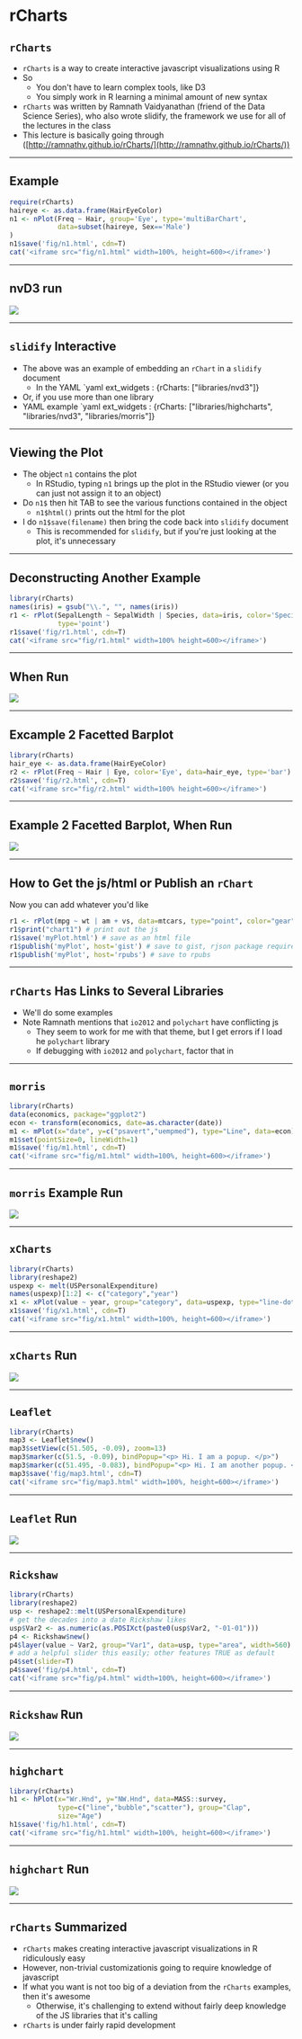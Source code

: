 # rCharts



## `rCharts`

- `rCharts` is a way to create interactive javascript visualizations using R
- So
    - You don't have to learn complex tools, like D3
    - You simply work in R learning a minimal amount of new syntax
- `rCharts` was written by Ramnath Vaidyanathan (friend of the Data Science Series), who also wrote slidify, the framework we use for all of the lectures in the class
- This lecture is basically going through ([http://ramnathv.github.io/rCharts/](http://ramnathv.github.io/rCharts/))

---

## Example


```r
require(rCharts)
haireye <- as.data.frame(HairEyeColor)
n1 <- nPlot(Freq ~ Hair, group='Eye', type='multiBarChart',
            data=subset(haireye, Sex=='Male')
)
n1$save('fig/n1.html', cdn=T)
cat('<iframe src="fig/n1.html" width=100%, height=600></iframe>')
```

---

## nvD3 run

![](rCharts1.JPG)

---

## `slidify` Interactive

- The above was an example of embedding an `rChart` in a `slidify` document
    - In the YAML `yaml ext_widgets : {rCharts: ["libraries/nvd3"]}
- Or, if you use more than one library
- YAML example `yaml ext_widgets : {rCharts: ["libraries/highcharts", "libraries/nvd3", "libraries/morris"]}

---

## Viewing the Plot

- The object `n1` contains the plot
    - In RStudio, typing `n1` brings up the plot in the RStudio viewer (or you can just not assign it to an object)
- Do `n1$` then hit TAB to see the various functions contained in the object
    - `n1$html()` prints out the html for the plot
- I do `n1$save(filename)` then bring the code back into `slidify` document
    - This is recommended for `slidify`, but if you're just looking at the plot, it's unnecessary
    
---

## Deconstructing Another Example


```r
library(rCharts)
names(iris) = gsub("\\.", "", names(iris))
r1 <- rPlot(SepalLength ~ SepalWidth | Species, data=iris, color='Species',
            type='point')
r1$save('fig/r1.html', cdn=T)
cat('<iframe src="fig/r1.html" width=100% height=600></iframe>')
```

---

## When Run

![](rPlot.JPG)

---

## Excample 2 Facetted Barplot


```r
library(rCharts)
hair_eye <- as.data.frame(HairEyeColor)
r2 <- rPlot(Freq ~ Hair | Eye, color='Eye', data=hair_eye, type='bar')
r2$save('fig/r2.html', cdn=T)
cat('<iframe src="fig/r2.html" width=100% height=600></iframe>')
```

---

## Example 2 Facetted Barplot, When Run

![](rPlot2.jpeg)

---

## How to Get the js/html or Publish an `rChart`

Now you can add whatever you'd like


```r
r1 <- rPlot(mpg ~ wt | am + vs, data=mtcars, type="point", color="gear")
r1$print("chart1") # print out the js
r1$save('myPlot.html') # save as an html file
r1$publish('myPlot', host='gist') # save to gist, rjson package required
r1$publish('myPlot', host='rpubs') # save to rpubs
```

---

## `rCharts` Has Links to Several Libraries

- We'll do some examples
- Note Ramnath mentions that `io2012` and `polychart` have conflicting js
    - They seem to work for me with that theme, but I get errors if I load he `polychart` library
    - If debugging with `io2012` and `polychart`, factor that in

---

## `morris`


```r
library(rCharts)
data(economics, package="ggplot2")
econ <- transform(economics, date=as.character(date))
m1 <- mPlot(x="date", y=c("psavert","uempmed"), type="Line", data=econ)
m1$set(pointSize=0, lineWidth=1)
m1$save('fig/m1.html', cdn=T)
cat('<iframe src="fig/m1.html" width=100%, height=600></iframe>')
```

---

## `morris` Example Run

![](mPlot1.jpeg)

---

## `xCharts`


```r
library(rCharts)
library(reshape2)
uspexp <- melt(USPersonalExpenditure)
names(uspexp)[1:2] <- c("category","year")
x1 <- xPlot(value ~ year, group="category", data=uspexp, type="line-dotted")
x1$save('fig/x1.html', cdn=T)
cat('<iframe src="fig/x1.html" width=100%, height=600></iframe>')
```

---

## `xCharts` Run

![](xPlot1.jpeg)

---

## `Leaflet`


```r
library(rCharts)
map3 <- Leaflet$new()
map3$setView(c(51.505, -0.09), zoom=13)
map3$marker(c(51.5, -0.09), bindPopup="<p> Hi. I am a popup. </p>")
map3$marker(c(51.495, -0.083), bindPopup="<p> Hi. I am another popup. </p>")
map3$save('fig/map3.html', cdn=T)
cat('<iframe src="fig/map3.html" width=100%, height=600></iframe>')
```

---

## `Leaflet` Run

![](map3.jpeg)

---

## `Rickshaw`


```r
library(rCharts)
library(reshape2)
usp <- reshape2::melt(USPersonalExpenditure)
# get the decades into a date Rickshaw likes
usp$Var2 <- as.numeric(as.POSIXct(paste0(usp$Var2, "-01-01")))
p4 <- Rickshaw$new()
p4$layer(value ~ Var2, group="Var1", data=usp, type="area", width=560)
# add a helpful slider this easily; other features TRUE as default
p4$set(slider=T)
p4$save('fig/p4.html', cdn=T)
cat('<iframe src="fig/p4.html" width=100%, height=600></iframe>')
```

---

## `Rickshaw` Run

![](rickshaw.jpeg)

---

## `highchart`


```r
library(rCharts)
h1 <- hPlot(x="Wr.Hnd", y="NW.Hnd", data=MASS::survey,
            type=c("line","bubble","scatter"), group="Clap",
            size="Age")
h1$save('fig/h1.html', cdn=T)
cat('<iframe src="fig/h1.html" width=100%, height=600></iframe>')
```

---

## `highchart` Run

![](h1.jpeg)

---

## `rCharts` Summarized

- `rCharts` makes creating interactive javascript visualizations in R ridiculously easy
- However, non-trivial customizationis going to require knowledge of javascript
- If what you want is not too big of a deviation from the `rCharts` examples, then it's awesome
    - Otherwise, it's challenging to extend without fairly deep knowledge of the JS libraries that it's calling
- `rCharts` is under fairly rapid development
